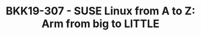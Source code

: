 ---
categories:
- bkk19
description: SUSE Linux Enterprise Server for Arm is a Linux product and partner ecosystem
  around native AArch64. We will explore how it is being built and QAed, what bootloader
  requirements this entails, as well as how such a natively built product has been
  able to cover markets ranging from Edge Computing to High-Performance Computing.
image: /assets/images/featured-images/bkk19/BKK19-307.png
session_attendee_num: '38'
session_id: BKK19-307
session_room: 'Keynote Room (World Ballroom BC) '
session_slot:
  end_time: '2019-04-03 15:55:00'
  start_time: '2019-04-03 15:30:00'
session_speakers:
- speaker_bio: Andreas has been with SUSE since 2011, working on KVM virtualization
    as an engineer and regularly speaking at KVM Forum. He has been behind the openSUSE
    arm port since its restart in 2011, making Linux and openSUSE run on various boards
    and devices. Since 2017 he is the Project Manager for the arm64 architecture at
    SUSE Labs. On the side he has become the kernel maintainer for Realtek and Actions
    Semiconductor arm SoCs.
  speaker_company: SUSE
  speaker_image: /assets/images/speakers/bkk19/andreas-farber.jpg
  speaker_location: Nuremberg, Germany
  speaker_name: Andreas Färber
  speaker_position: Project Manager arm64
  speaker_username: afaerber
session_track: Arm on Arm
tag: session
tags:
- Open Source Development
title: 'BKK19-307 - SUSE Linux from A to Z: Arm from big to LITTLE'
youtube_video_url: https://www.youtube.com/watch?v=Dj9q0Cfizxk
amazon_s3_presentation_url: https://static.linaro.org/connect/bkk19/presentations/bkk19-307.pdf
amazon_s3_video_url: https://static.linaro.org/connect/bkk19/videos/bkk19-307.mp4
---